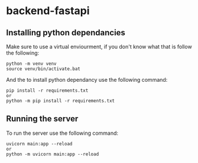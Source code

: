 # backend-fastapi

## Installing python dependancies

Make sure to use a virtual enviourment, if you don't know what that is follow the following:

```Termnial
python -m venv venv
source venv/bin/activate.bat
```

And the to install python dependancy use the following command:

```
pip install -r requirements.txt
or
python -m pip install -r requirements.txt
```

## Running the server

To run the server use the following command:

```
uvicorn main:app --reload
or
python -m uvicorn main:app --reload
```
